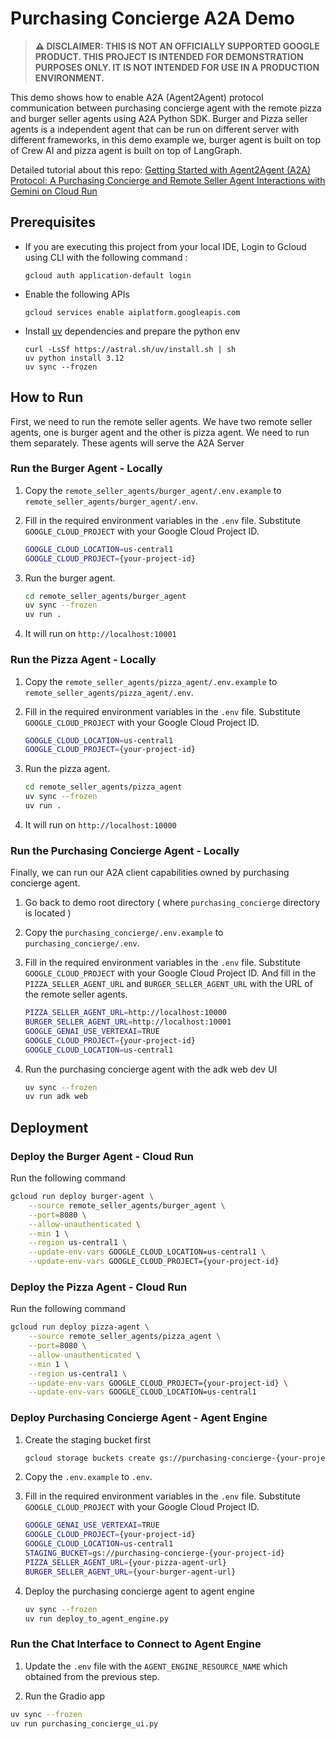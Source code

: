# Purchasing Concierge A2A Demo

> **⚠️ DISCLAIMER: THIS IS NOT AN OFFICIALLY SUPPORTED GOOGLE PRODUCT. THIS PROJECT IS INTENDED FOR DEMONSTRATION PURPOSES ONLY. IT IS NOT INTENDED FOR USE IN A PRODUCTION ENVIRONMENT.**

This demo shows how to enable A2A (Agent2Agent) protocol communication between purchasing concierge agent with the remote pizza and burger seller agents using A2A Python SDK. Burger and Pizza seller agents is a independent agent that can be run on different server with different frameworks, in this demo example we, burger agent is built on top of Crew AI and pizza agent is built on top of LangGraph.

Detailed tutorial about this repo: [Getting Started with Agent2Agent (A2A) Protocol: A Purchasing Concierge and Remote Seller Agent Interactions with Gemini on Cloud Run](https://codelabs.developers.google.com/intro-a2a-purchasing-concierge?utm_campaign=CDR_0x6a71b73a_default_b415667894&utm_medium=external&utm_source=blog)

## Prerequisites

- If you are executing this project from your local IDE, Login to Gcloud using CLI with the following command :

    ```shell
    gcloud auth application-default login
    ```

- Enable the following APIs

    ```shell
    gcloud services enable aiplatform.googleapis.com 
    ```

- Install [uv](https://docs.astral.sh/uv/getting-started/installation/) dependencies and prepare the python env

    ```shell
    curl -LsSf https://astral.sh/uv/install.sh | sh
    uv python install 3.12
    uv sync --frozen
    ```

## How to Run

First, we need to run the remote seller agents. We have two remote seller agents, one is burger agent and the other is pizza agent. We need to run them separately. These agents will serve the A2A Server

### Run the Burger Agent - Locally

1. Copy the `remote_seller_agents/burger_agent/.env.example` to `remote_seller_agents/burger_agent/.env`.
2. Fill in the required environment variables in the `.env` file. Substitute `GOOGLE_CLOUD_PROJECT` with your Google Cloud Project ID.

    ```bash
    GOOGLE_CLOUD_LOCATION=us-central1
    GOOGLE_CLOUD_PROJECT={your-project-id}
    ```

3. Run the burger agent.

    ```bash
    cd remote_seller_agents/burger_agent
    uv sync --frozen
    uv run .
    ```

4. It will run on `http://localhost:10001`

### Run the Pizza Agent - Locally

1. Copy the `remote_seller_agents/pizza_agent/.env.example` to `remote_seller_agents/pizza_agent/.env`.
2. Fill in the required environment variables in the `.env` file. Substitute `GOOGLE_CLOUD_PROJECT` with your Google Cloud Project ID.

    ```bash
    GOOGLE_CLOUD_LOCATION=us-central1
    GOOGLE_CLOUD_PROJECT={your-project-id}
    ```

3. Run the pizza agent.

    ```bash
    cd remote_seller_agents/pizza_agent
    uv sync --frozen
    uv run .
    ```

4. It will run on `http://localhost:10000`

### Run the Purchasing Concierge Agent - Locally

Finally, we can run our A2A client capabilities owned by purchasing concierge agent.

1. Go back to demo root directory ( where `purchasing_concierge` directory is located )
2. Copy the `purchasing_concierge/.env.example` to `purchasing_concierge/.env`.
3. Fill in the required environment variables in the `.env` file. Substitute `GOOGLE_CLOUD_PROJECT` with your Google Cloud Project ID.
   And fill in the `PIZZA_SELLER_AGENT_URL` and `BURGER_SELLER_AGENT_URL` with the URL of the remote seller agents.

    ```bash
    PIZZA_SELLER_AGENT_URL=http://localhost:10000
    BURGER_SELLER_AGENT_URL=http://localhost:10001
    GOOGLE_GENAI_USE_VERTEXAI=TRUE
    GOOGLE_CLOUD_PROJECT={your-project-id}
    GOOGLE_CLOUD_LOCATION=us-central1
    ```

4. Run the purchasing concierge agent with the adk web dev UI

    ```bash
    uv sync --frozen
    uv run adk web
    ```

## Deployment

### Deploy the Burger Agent - Cloud Run

Run the following command

```bash
gcloud run deploy burger-agent \
    --source remote_seller_agents/burger_agent \
    --port=8080 \
    --allow-unauthenticated \
    --min 1 \
    --region us-central1 \
    --update-env-vars GOOGLE_CLOUD_LOCATION=us-central1 \
    --update-env-vars GOOGLE_CLOUD_PROJECT={your-project-id}
```

### Deploy the Pizza Agent - Cloud Run

Run the following command

```bash
gcloud run deploy pizza-agent \
    --source remote_seller_agents/pizza_agent \
    --port=8080 \
    --allow-unauthenticated \
    --min 1 \
    --region us-central1 \
    --update-env-vars GOOGLE_CLOUD_PROJECT={your-project-id} \
    --update-env-vars GOOGLE_CLOUD_LOCATION=us-central1
```

### Deploy Purchasing Concierge Agent - Agent Engine

1. Create the staging bucket first

    ```bash
    gcloud storage buckets create gs://purchasing-concierge-{your-project-id} --location=us-central1
    ```

2. Copy the `.env.example` to `.env`.
3. Fill in the required environment variables in the `.env` file. Substitute `GOOGLE_CLOUD_PROJECT` with your Google Cloud Project ID.

    ```bash
    GOOGLE_GENAI_USE_VERTEXAI=TRUE
    GOOGLE_CLOUD_PROJECT={your-project-id}
    GOOGLE_CLOUD_LOCATION=us-central1
    STAGING_BUCKET=gs://purchasing-concierge-{your-project-id}
    PIZZA_SELLER_AGENT_URL={your-pizza-agent-url}
    BURGER_SELLER_AGENT_URL={your-burger-agent-url}
    ```

4. Deploy the purchasing concierge agent to agent engine

    ```bash
    uv sync --frozen
    uv run deploy_to_agent_engine.py
    ```

### Run the Chat Interface to Connect to Agent Engine

1. Update the `.env` file with the `AGENT_ENGINE_RESOURCE_NAME` which obtained from the previous step.

2. Run the Gradio app

```bash
uv sync --frozen
uv run purchasing_concierge_ui.py
```
